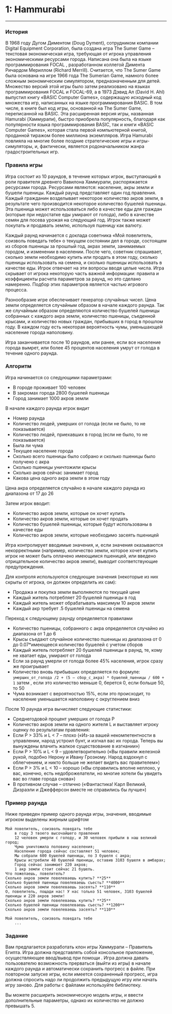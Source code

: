 
# 1: Hammurabi 
---
### История 
В 1968 году Дугом Диментом (Doug Dyment), сотрудником компании Digital Equipment Corporation, была создана игра The Sumer Game – текстовая экономическая игра, требующая от игрока управления экономическими ресурсами города. Написана она была на языке программирования FOCAL , разработанном коллегой Димента Ричардом Мериллом (Richard Merrill). Считается, что The Sumer Game была основана на игре 1966 года The Sumerian Game, намного более сложным экономическим симулятором, предназначенным для детей. Множество версий этой игры было затем реализовано на языках программирования FOCAL и FOCAL-69, а в 1973 Дэвид Ал (David H. Ahl) выпустил книгу «BASIC Computer Games», содержащую исходный код множества игр, написанных на языке программирования BASIC. В том числе, в книге был код игры, основанной на The Sumer Game, переписанной на BASIC. Эта расширенная версия игры, названная Hamurabi (Хаммурапи), быстро приобрела популярность, благодаря как популярности языка программирования BASIC, так и книги «BASIC Computer Games», которая стала первой компьютерной книгой, проданной тиражом более миллиона экземпляров. Игра Hamurabi повлияла на многие более поздние стратегические игры и игры-симуляторы, и, фактически, является родоначальником жанра градостроительных игр. 

### Правила игры 
Игра состоит из 10 раундов, в течение которых игрок, выступающий в роли правителя древнего Вавилона Хаммурапи, распоряжается ресурсами города. Ресурсами являются: население, акры земли и бушели пшеницы. Каждый раунд представляет один год правления. Каждый гражданин возделывает некоторое количество акров земли, в результате чего производится некоторое количество бушелей пшеницы. Эта пшеница может использоваться либо в качестве еды для граждан (которые при недостатке еды умирают от голода), либо в качестве семян для посева урожая на следующий год. Игрок также может покупать и продавать землю, используя пшеницу как валюту. 

Каждый раунд начинается с доклада советника «Мой повелитель, соизволь поведать тебе» о текущем состоянии дел в городе, состоящем из сборов пшеницы за прошлый год, акрах земли, занимаемых городом, и изменении в населении. После чего, советник спрашивает, сколько земли необходимо купить или продать в этом году, сколько пшеницы использовать на семена, и сколько пшеницы использовать в качестве еды. Игрок отвечает на эти вопросы вводя целые числа. 
Игра скрывает от игрока некоторую часть важной информации: правила и коэффициенты расчета параметров за раунд, но это сделано намеренно. Подбор этих параметров является частью игрового процесса. 

Разнообразие игре обеспечивает генератор случайных чисел. Цена земли определяется случайным образом в начале каждого раунда. Так же случайным образом определяются количество бушелей пшеницы собранных с каждого акра земли, количество пшеницы, съеденной крысами, и количество новых граждан, прибывших в город в прошлом году. В каждом году есть некоторая вероятность чумы, уменьшающей население города наполовину. 

Игра заканчивается после 10 раундов, или ранее, если все население города вымрет, или более 45 процентов населения умрут от голода в течение одного раунда.

### Алгоритм
Игра начинается со следующими параметрами: 
- В городе проживает 100 человек 
- В закромах города 2800 бушелей пшеницы 
- Город занимает 1000 акров земли 

В начале каждого раунда игрок видит 
- Номер раунда 
- Количество людей, умерших от голода (если не было, то не показывается) 
- Количество людей, приехавших в город (если не было, то не показывается) 
- Была ли чума 
- Текущее население города 
- Сколько всего пшеницы было собрано и сколько пшеницы было получено с акра 
- Сколько пшеницы уничтожили крысы 
- Сколько акров сейчас занимает город 
- Какова цена одного акра земли в этом году

Цена акра определяется случайно в начале каждого раунда из диапазона от 17 до 26 

Затем игрок вводит: 
- Количество акров земли, которые он хочет купить 
- Количество акров земли, которые он хочет продать 
- Количество бушелей пшеницы, которые будут использованы в качестве еды 
- Количество акров земли, которые необходимо засеять пшеницей 

Игра контролирует вводимые значения, и, если значения оказываются некорректными (например, количество земли, которое хочет купить игрок не может быть оплачено имеющимся пшеницей, или введено отрицательное количество акров земли), выводит соответствующие предупреждения. 

Для контроля используются следующие значения (некоторые из них скрыты от игрока, он должен определить их сам): 
- Продажа и покупка земли выполняются по текущей цене 
- Каждый житель потребляет 20 бушелей пшеницы в год 
- Каждый житель может обрабатывать максимум 10 акров земли 
- Каждый акр требует .5 бушелей пшеницы на семена 

Переход к следующему раунду определяется правилами 
- Количество пшеницы, собранного с акра определяется случайно из диапазона от 1 до 6 
- Крысы съедают случайное количество пшеницы из диапазона от 0 до 0.07\*имеющееся количество бушелей с учетом сборов 
- Каждый житель потребляет 20 бушелей пшеницы в раунд, те, кому не хватает еды, умирают от голода 
- Если за раунд умерли от голода более 45% населения, игрок сразу же проигрывает 
- Количество вновь прибывших определяется по формуле: `умерших_от_голода /2 + (5 – сбор_с_акра) * бушелей_пшеницы / 600 + 1` затем , если это количество меньше 0, берется 0, если больше 50, то 50 
- Чума возникает с вероятностью 15%, если это происходит, то население уменьшается наполовину с округлением вниз 

После 10 раунда игра вычисляет следующие статистики: 
- Среднегодовой процент умерших от голода P 
- Количество акров земли на одного жителя L 
и выставляет игроку оценку по результатам правления: 
- Если P > 33% и L < 7 – плохо («Из-за вашей некомпетентности в управлении, народ устроил бунт, и изгнал вас их города. Теперь вы вынуждены влачить жалкое существование в изгнании») 
- Если P > 10% и L < 9 – удовлетворительно («Вы правили железной рукой, подобно Нерону и Ивану Грозному. Народ вздохнул с облегчением, и никто больше не желает видеть вас правителем») 
- Если P > 3% и L < 10 – хорошо («Вы справились вполне неплохо, у вас, конечно, есть недоброжелатели, но многие хотели бы увидеть вас во главе города снова») 
- В противном случае – отлично («Фантастика! Карл Великий, Дизраэли и Джефферсон вместе не справились бы лучше») 

### Пример раунда 
Ниже приведен пример одного раунда игры, значения, вводимые игроком выделены жирным шрифтом 
```
Мой повелитель, соизволь поведать тебе 
	в году 3 твоего высочайшего правления 
	12 человек умерли с голоду, и 30 человек прибыли в наш великий город;
	Чума уничтожила половину населения; 
	Население города сейчас составляет 51 человек; 
	Мы собрали 600 бушелей пшеницы, по 3 бушеля с акра; 
	Крысы истребили 48 бушелей пшеницы, оставив 3103 бушеля в амбарах; 
	Город сейчас занимает 220 акров; 
	1 акр земли стоит сейчас 21 бушель. 
Что пожелаешь, повелитель? 
Сколько акров земли повелеваешь купить? **25** 
Сколько бушелей пшеницы повелеваешь съесть? **4000** 
Сколько акров земли повелеваешь засеять? **110** 
О, повелитель, пощади нас! У нас только 51 человек, 3103 бушелей пшеницы и 220 акров земли!
Сколько акров земли повелеваешь купить? **25** 
Сколько бушелей пшеницы повелеваешь съесть? **1200** 
Сколько акров земли повелеваешь засеять? **110** 

Мой повелитель, соизволь поведать тебе 
	...
```

### Задание 
Вам предлагается разработать клон игры Хаммурапи – Правитель Египта. Игра должна представлять собой консольное приложение, осуществляющее ввод/вывод при помощи . Игра должна давать пользователю возможность прерваться (выйти из игры) в начале каждого раунда и автоматически сохранить прогресс в файле. При повторном запуске игры, если имеется сохраненный прогресс, игра должна спросить надо ли продолжить предыдущую игру или начать игру заново. Для работы с файлами используйте библиотеку. 

Вы можете расширить экономическую модель игры, и ввести дополнительные параметры, однако их количество не должно превышать 5.